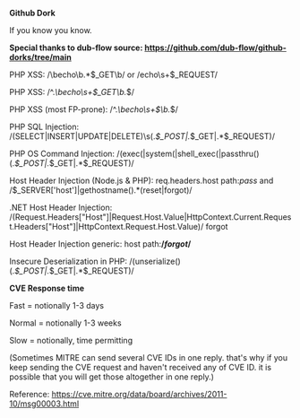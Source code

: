 **Github Dork**

If you know you know.

**Special thanks to dub-flow source: https://github.com/dub-flow/github-dorks/tree/main**

PHP XSS: /\becho\b.*\$_GET\b/ or /echo\s+\$_REQUEST/

PHP XSS: /^.*\becho\s+\$_GET\b.*$/

PHP XSS (most FP-prone): /^.*\becho\s+\$\b.*$/

PHP SQL Injection: /(SELECT|INSERT|UPDATE|DELETE)\s(.*\$_POST|.*\$_GET|.*\$_REQUEST)/

PHP OS Command Injection: /(exec\(|system\(|shell_exec\(|passthru\()(.*\$_POST|.*\$_GET|.*\$_REQUEST)/

Host Header Injection (Node.js & PHP): req.headers.host path:*pass* and /\$_SERVER\['host'\]|gethostname\(\).*(reset|forgot)/

.NET Host Header Injection: /(Request\.Headers\["Host"\]|Request\.Host\.Value|HttpContext\.Current\.Request\.Headers\["Host"\]|HttpContext\.Request\.Host\.Value)/ forgot

Host Header Injection generic: host path:**/*forgot*/**

Insecure Deserialization in PHP: /(unserialize\()(.*\$_POST|.*\$_GET|.*\$_REQUEST)/

**CVE Response time**

Fast = notionally 1-3 days

Normal = notionally 1-3 weeks

Slow = notionally, time permitting

(Sometimes MITRE can send several CVE IDs in one reply. that's why if you keep sending the CVE request and haven't received any of CVE ID. it is possible that you will get those altogether in one reply.)

Reference: https://cve.mitre.org/data/board/archives/2011-10/msg00003.html
